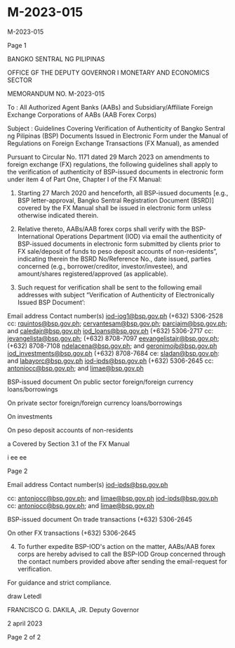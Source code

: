 # M-2023-015

M-2023-015

Page 1

BANGKO SENTRAL NG PILIPINAS

OFFICE GF THE DEPUTY GOVERNOR I MONETARY AND ECONOMICS SECTOR

MEMORANDUM NO. M-2023-015

To : All Authorized Agent Banks (AABs) and Subsidiary/Affiliate Foreign Exchange Corporations of AABs (AAB Forex Corps)

Subject : Guidelines Covering Verification of Authenticity of Bangko Sentral ng Pilipinas (BSP) Documents Issued in Electronic Form under the Manual of Regulations on Foreign Exchange Transactions (FX Manual), as amended

Pursuant to Circular No. 1171 dated 29 March 2023 on amendments to foreign exchange (FX) regulations, the following guidelines shall apply to the verification of authenticity of BSP-issued documents in electronic form under item 4 of Part One, Chapter I of the FX Manual:

1. Starting 27 March 2020 and henceforth, all BSP-issued documents [e.g., BSP letter-approval, Bangko Sentral Registration Document (BSRD)] covered by the FX Manual shall be issued in electronic form unless otherwise indicated therein.

2. Relative thereto, AABs/AAB forex corps shall verify with the BSP-International Operations Department (IOD) via email the authenticity of BSP-issued documents in electronic form submitted by clients prior to FX sale/deposit of funds to peso deposit accounts of non-residents”, indicating therein the BSRD No/Reference No., date issued, parties concerned (e.g., borrower/creditor, investor/investee), and amount/shares registered/approved (as applicable).

3. Such request for verification shall be sent to the following email addresses with subject “Verification of Authenticity of Electronically Issued BSP Document’:

Email address Contact number(s) iod-iog1@bsp.gov.ph (+632) 5306-2528 cc: rquintos@bsp.gov.ph; cervantesam@bsp.gov.ph; parciajm@bsp.gov.ph; and caledajr@bsp.gov.ph iod_loans@bsp.gov.ph (+632) 5306-2717 cc: jevangelista@bsp.gov.ph; (+632) 8708-7097 eevangelistajr@bsp.gov.ph; (+632) 8708-7108 ndelacena@bsp.gov.ph; and geronimojb@bsp.gov.ph iod_investments@bsp.gov.ph (+632) 8708-7684 ce: sladan@bsp.gov.ph: and labayorc@bsp.gov.ph iod-ipds@bsp.gov.ph (+632) 5306-2645 cc: antoniocc@bsp.gov.ph; and limae@bsp.gov.ph

BSP-issued document On public sector foreign/foreign currency loans/borrowings

On private sector foreign/foreign currency loans/borrowings

On investments

On peso deposit accounts of non-residents

a Covered by Section 3.1 of the FX Manual

i ee ee

Page 2

Email address Contact number(s) iod-ipds@bsp.gov.ph

cc: antoniocc@bsp.gov.ph; and limae@bsp.gov.ph iod-ipds@bsp.gov.ph cc: antoniocc@bsp.gov.ph; and limae@bsp.gov.ph

BSP-issued document On trade transactions (+632) 5306-2645

On other FX transactions (+632) 5306-2645

4. To further expedite BSP-IOD's action on the matter, AABs/AAB forex corps are hereby advised to call the BSP-IOD Group concerned through the contact numbers provided above after sending the email-request for verification.

For guidance and strict compliance.

draw Letedl

FRANCISCO G. DAKILA, JR. Deputy Governor

2 april 2023

Page 2 of 2